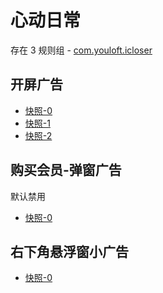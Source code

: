 # 心动日常

存在 3 规则组 - [com.youloft.icloser](/src/apps/com.youloft.icloser.ts)

## 开屏广告

- [快照-0](https://i.gkd.li/import/12910405)
- [快照-1](https://i.gkd.li/import/13175102)
- [快照-2](https://i.gkd.li/import/13072365)

## 购买会员-弹窗广告

默认禁用

- [快照-0](https://i.gkd.li/import/13067183)

## 右下角悬浮窗小广告

- [快照-0](https://i.gkd.li/import/13164387)
